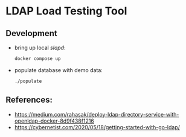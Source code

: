 # LDAP Load Testing Tool

## Development

- bring up local _slapd_:
  ```bash
  docker compose up
  ```

- populate database with demo data:
  ```bash
  ./populate
  ```


## References:
- https://medium.com/rahasak/deploy-ldap-directory-service-with-openldap-docker-8d9f438f1216
- https://cybernetist.com/2020/05/18/getting-started-with-go-ldap/



